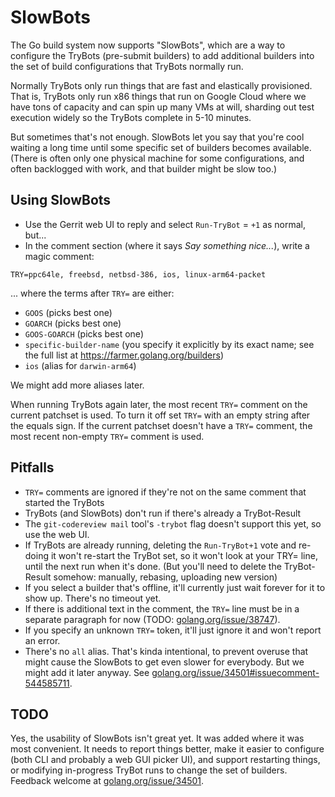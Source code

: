 # SlowBots

The Go build system now supports "SlowBots", which are a way to configure the TryBots (pre-submit builders) to add additional builders into the set of build configurations that TryBots normally run.

Normally TryBots only run things that are fast and elastically provisioned. That is, TryBots only run x86 things that run on Google Cloud where we have tons of capacity and can spin up many VMs at will, sharding out test execution widely so the TryBots complete in 5-10 minutes.

But sometimes that's not enough. SlowBots let you say that you're cool waiting a long time until some specific set of builders becomes available. (There is often only one physical machine for some configurations, and often backlogged with work, and that builder might be slow too.)

## Using SlowBots

* Use the Gerrit web UI to reply and select `Run-TryBot` = `+1` as normal, but...
* In the comment section (where it says _Say something nice..._), write a magic comment:

```
TRY=ppc64le, freebsd, netbsd-386, ios, linux-arm64-packet
```

... where the terms after `TRY=` are either:

* `GOOS` (picks best one)
* `GOARCH` (picks best one)
* `GOOS-GOARCH` (picks best one)
* `specific-builder-name` (you specify it explicitly by its exact name; see the full list at https://farmer.golang.org/builders)
* `ios` (alias for `darwin-arm64`)

We might add more aliases later.

When running TryBots again later, the most recent `TRY=` comment on the current patchset is used. To turn it off set `TRY=` with an empty string after the equals sign. If the current patchset doesn't have a `TRY=` comment, the most recent non-empty `TRY=` comment is used.

## Pitfalls

* `TRY=` comments are ignored if they're not on the same comment that started the TryBots
* TryBots (and SlowBots) don't run if there's already a TryBot-Result
* The `git-codereview mail` tool's `-trybot` flag doesn't support this yet, so use the web UI.
* If TryBots are already running, deleting the `Run-TryBot+1` vote and re-doing it won't re-start the TryBot set, so it won't look at your TRY= line, until the next run when it's done. (But you'll need to delete the TryBot-Result somehow: manually, rebasing, uploading new version)
* If you select a builder that's offline, it'll currently just wait forever for it to show up. There's no timeout yet.
* If there is additional text in the comment, the `TRY=` line must be in a separate paragraph for now (TODO: [golang.org/issue/38747](https://golang.org/issue/38747)).
* If you specify an unknown `TRY=` token, it'll just ignore it and won't report an error.
* There's no `all` alias. That's kinda intentional, to prevent overuse that might cause the SlowBots to get even slower for everybody. But we might add it later anyway. See [golang.org/issue/34501#issuecomment-544585711](https://golang.org/issue/34501#issuecomment-544585711).

## TODO

Yes, the usability of SlowBots isn't great yet. It was added where it was most convenient. It needs to report things better, make it easier to configure (both CLI and probably a web GUI picker UI), and support restarting things, or modifying in-progress TryBot runs to change the set of builders. Feedback welcome at [golang.org/issue/34501](https://golang.org/issue/34501).